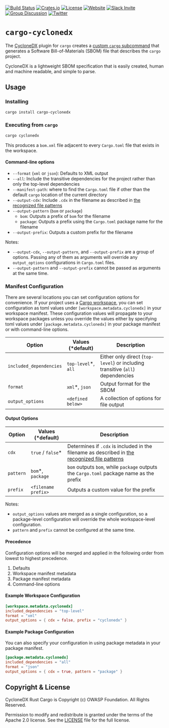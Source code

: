 [![Build Status](https://github.com/CycloneDX/cyclonedx-rust-cargo/workflows/Rust%20CI/badge.svg)](https://github.com/CycloneDX/cyclonedx-rust-cargo/actions?workflow=Rust+CI)
[![Crates.io](https://img.shields.io/crates/v/cargo-cyclonedx.svg)](https://crates.io/crates/cargo-cyclonedx)
[![License](https://img.shields.io/badge/license-Apache%202.0-brightgreen.svg)][License]
[![Website](https://img.shields.io/badge/https://-cyclonedx.org-blue.svg)](https://cyclonedx.org/)
[![Slack Invite](https://img.shields.io/badge/Slack-Join-blue?logo=slack&labelColor=393939)](https://cyclonedx.org/slack/invite)
[![Group Discussion](https://img.shields.io/badge/discussion-groups.io-blue.svg)](https://groups.io/g/CycloneDX)
[![Twitter](https://img.shields.io/twitter/url/http/shields.io.svg?style=social&label=Follow)](https://twitter.com/CycloneDX_Spec)

# `cargo-cyclonedx`

The [CycloneDX](https://cyclonedx.org/) plugin for `cargo` creates a [custom `cargo` subcommand](https://doc.rust-lang.org/cargo/reference/external-tools.html#custom-subcommands) that generates a Software Bill-of-Materials (SBOM) file that describes the `cargo` project.

CycloneDX is a lightweight SBOM specification that is easily created, human and machine readable, and simple to parse.

## Usage

### Installing

``` bash
cargo install cargo-cyclonedx
```

### Executing from `cargo`

``` bash
cargo cyclonedx
```

This produces a `bom.xml` file adjacent to every `Cargo.toml` file that exists in the workspace.

#### Command-line options

* `--format` (`xml` or `json`): Defaults to XML output
* `--all`: Include the transitive dependencies for the project rather than only the top-level dependencies
* `--manifest-path`: where to find the `Cargo.toml` file if other than the default `cargo` location of the current directory
* `--output-cdx`: Include `.cdx` in the filename as described in [the recognized file patterns](https://cyclonedx.org/specification/overview/#recognized-file-patterns)
* `--output-pattern` (`bom` or `package`)
  * `bom`: Outputs a prefix of `bom` for the filename
  * `package`: Outputs a prefix using the `Cargo.toml` package name for the filename
* `--output-prefix`: Outputs a custom prefix for the filename

Notes:

* `--output-cdx`, `--output-pattern`, and `--output-prefix` are a group of options. Passing any of them as arguments will override any `output_options` configurations in `Cargo.toml` files.
* `--output-pattern` and `--output-prefix` cannot be passed as arguments at the same time.

### Manifest Configuration

There are several locations you can set configuration options for convenience. If your project uses a
[Cargo workspace](https://doc.rust-lang.org/book/ch14-03-cargo-workspaces.html), you can set configuration as
toml values under `[workspace.metadata.cyclonedx]` in your workspace manifest. These configuration values will
propagate to your workspace packages unless you override the values either by specifying toml values under
`[package.metadata.cyclonedx]` in your package manifest or with command-line options.

Option                  | Values (*default)   | Description
----------------------- | ------------------- | --------------------------
`included_dependencies` | `top-level`*, `all` | Either only direct (`top-level`) or including transitive (`all`) dependencies
`format`                | `xml`*, `json`      | Output format for the SBOM
`output_options`        | `<defined below>`   | A collection of options for file output

#### Output Options

Option    | Values (*default)   | Description
--------- | ------------------- | --------------------------
`cdx`     | `true` / `false`*   | Determines if `.cdx` is included in the filename as described in [the recognized file patterns](https://cyclonedx.org/specification/overview/#recognized-file-patterns)
`pattern` | `bom`*, `package`   | `bom` outputs `bom`, while `package` outputs the `Cargo.toml` package name as the prefix
`prefix`  | `<filename prefix>` | Outputs a custom value for the prefix

Notes:

* `output_options` values are merged as a single configuration, so a package-level configuration will override the whole workspace-level configuration.
* `pattern` and `prefix` cannot be configured at the same time.

#### Precedence

Configuration options will be merged and applied in the following order from lowest to highest precedence.

1. Defaults
2. Workspace manifest metadata
3. Package manifest metadata
4. Command-line options

#### Example Workspace Configuration

``` toml
[workspace.metadata.cyclonedx]
included_dependencies = "top-level"
format = "xml"
output_options = { cdx = false, prefix = "cyclonedx" }
```

#### Example Package Configuration

You can also specify your configuration in using package metadata in your package manifest.

``` toml
[package.metadata.cyclonedx]
included_dependencies = "all"
format = "json"
output_options = { cdx = true, pattern = "package" }
```

## Copyright & License

CycloneDX Rust Cargo is Copyright (c) OWASP Foundation. All Rights Reserved.

Permission to modify and redistribute is granted under the terms of the Apache 2.0 license. See the [LICENSE] file for the full license.

[License]: https://github.com/CycloneDX/cyclonedx-rust-cargo/blob/main/LICENSE
